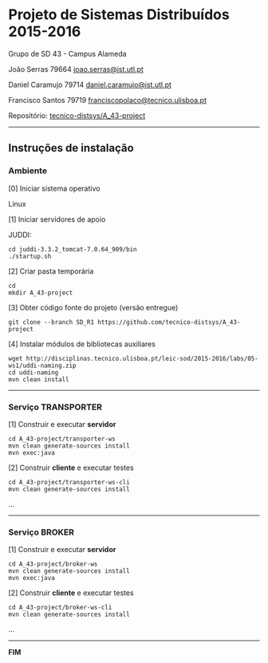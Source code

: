 # Projeto de Sistemas Distribuídos 2015-2016 #

Grupo de SD 43 - Campus Alameda

João Serras 79664 joao.serras@ist.utl.pt

Daniel Caramujo 79714 daniel.caramujo@ist.utl.pt

Francisco Santos 79719 franciscopolaco@tecnico.ulisboa.pt


Repositório:
[tecnico-distsys/A_43-project](https://github.com/tecnico-distsys/A_43-project/)


-------------------------------------------------------------------------------

## Instruções de instalação 


### Ambiente

[0] Iniciar sistema operativo

Linux


[1] Iniciar servidores de apoio

JUDDI:
```
cd juddi-3.3.2_tomcat-7.0.64_909/bin
./startup.sh
```


[2] Criar pasta temporária

```
cd
mkdir A_43-project
```


[3] Obter código fonte do projeto (versão entregue)

```
git clone --branch SD_R1 https://github.com/tecnico-distsys/A_43-project
```


[4] Instalar módulos de bibliotecas auxiliares

```
wget http://disciplinas.tecnico.ulisboa.pt/leic-sod/2015-2016/labs/05-ws1/uddi-naming.zip
cd uddi-naming
mvn clean install
```


-------------------------------------------------------------------------------

### Serviço TRANSPORTER

[1] Construir e executar **servidor**

```
cd A_43-project/transporter-ws
mvn clean generate-sources install
mvn exec:java
```

[2] Construir **cliente** e executar testes

```
cd A_43-project/transporter-ws-cli
mvn clean generate-sources install
```

...


-------------------------------------------------------------------------------

### Serviço BROKER

[1] Construir e executar **servidor**

```
cd A_43-project/broker-ws
mvn clean generate-sources install
mvn exec:java
```


[2] Construir **cliente** e executar testes

```
cd A_43-project/broker-ws-cli
mvn clean generate-sources install
```

...

-------------------------------------------------------------------------------
**FIM**
